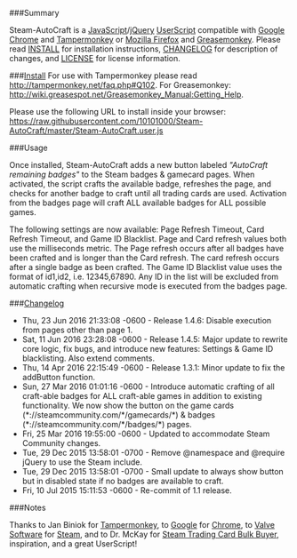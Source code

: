 ###Summary

Steam-AutoCraft is a [JavaScript](https://en.wikipedia.org/wiki/JavaScript)/[jQuery](https://jquery.com/) [UserScript](https://github.com/OpenUserJs/OpenUserJS.org/wiki/Userscript-Beginners-HOWTO) compatible with [Google Chrome](http://www.google.com/chrome/) and [Tampermonkey](https://tampermonkey.net/) or [Mozilla Firefox](https://www.mozilla.org/en-US/firefox/desktop/) and [Greasemonkey](https://addons.mozilla.org/en-US/firefox/addon/greasemonkey/). Please read [INSTALL](https://github.com/10101000/Steam-AutoCraft/blob/master/INSTALL) for installation instructions, [CHANGELOG](https://github.com/10101000/Steam-AutoCraft/blob/master/CHANGELOG) for description of changes, and [LICENSE](https://github.com/10101000/Steam-AutoCraft/blob/master/LICENSE) for license information.

###[Install](https://github.com/10101000/Steam-AutoCraft/blob/master/INSTALL)
For use with Tampermonkey please read http://tampermonkey.net/faq.php#Q102. For Greasemonkey: http://wiki.greasespot.net/Greasemonkey_Manual:Getting_Help.

Please use the following URL to install inside your browser: https://raw.githubusercontent.com/10101000/Steam-AutoCraft/master/Steam-AutoCraft.user.js

###Usage

Once installed, Steam-AutoCraft adds a new button labeled *"AutoCraft remaining badges"* to the Steam badges & gamecard pages. When activated, the script crafts the available badge, refreshes the page, and checks for another badge to craft until all trading cards are used. Activation from the badges page will craft ALL available badges for ALL possible games.

The following settings are now available: Page Refresh Timeout, Card Refresh Timeout, and Game ID Blacklist. Page and Card refresh values both use the milliseconds metric. The Page refresh occurs after all badges have been crafted and is longer than the Card refresh. The card refresh occurs after a single badge as been crafted. The Game ID Blacklist value uses the format of id1,id2, i.e. 12345,67890. Any ID in the list will be excluded from automatic crafting when recursive mode is executed from the badges page.

###[Changelog](https://github.com/10101000/Steam-AutoCraft/blob/master/CHANGELOG)
* Thu, 23 Jun 2016 21:33:08 -0600 - Release 1.4.6: Disable execution from pages other than page 1.
* Sat, 11 Jun 2016 23:28:08 -0600 - Release 1.4.5: Major update to rewrite core logic, fix bugs, and introduce new features: Settings & Game ID blacklisting. Also extend comments.
* Thu, 14 Apr 2016 22:15:49 -0600 - Release 1.3.1: Minor update to fix the addButton function.
* Sun, 27 Mar 2016 01:01:16 -0600 - Introduce automatic crafting of all craft-able badges for ALL craft-able games in addition to existing functionality. We now show the button on the game cards (\*://steamcommunity.com/\*/gamecards/\*) & badges (\*://steamcommunity.com/\*/badges/\*) pages.
* Fri, 25 Mar 2016 19:55:00 -0600 - Updated to accommodate Steam Community changes.
* Tue, 29 Dec 2015 13:58:01 -0700 - Remove @namespace and @require jQuery to use the Steam include.
* Tue, 29 Dec 2015 13:58:01 -0700 - Small update to always show button but in disabled state if no badges are available to craft.
* Fri, 10 Jul 2015 15:11:53 -0600 - Re-commit of 1.1 release.




###Notes

Thanks to Jan Biniok for [Tampermonkey](https://tampermonkey.net/), to [Google](https://www.google.com/) for [Chrome](http://www.google.com/chrome/), to [Valve Software](http://www.valvesoftware.com/) for [Steam](http://store.steampowered.com/), and to Dr. McKay for [Steam Trading Card Bulk Buyer](https://bitbucket.org/Doctor_McKay/steam-trading-card-bulk-buyer), inspiration, and a great UserScript!
